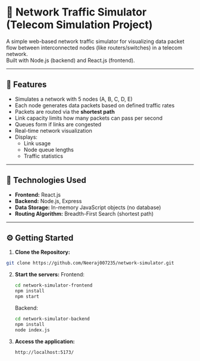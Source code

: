# 📡 Network Traffic Simulator (Telecom Simulation Project)

A simple web-based network traffic simulator for visualizing data packet flow between interconnected nodes (like routers/switches) in a telecom network.  
Built with Node.js (backend) and React.js (frontend).


---

## 🚀 Features

- Simulates a network with 5 nodes (A, B, C, D, E)
- Each node generates data packets based on defined traffic rates
- Packets are routed via the **shortest path**
- Link capacity limits how many packets can pass per second
- Queues form if links are congested
- Real-time network visualization
- Displays:
  - Link usage
  - Node queue lengths
  - Traffic statistics

---

## 🧠 Technologies Used

- **Frontend:** React.js
- **Backend:** Node.js, Express
- **Data Storage:** In-memory JavaScript objects (no database)
- **Routing Algorithm:** Breadth-First Search (shortest path)

---

## ⚙️ Getting Started

1. **Clone the Repository:**

```bash
git clone https://github.com/Neeraj007235/network-simulator.git
```
2. **Start the servers:**
   Frontend:
   ```bash
   cd network-simulator-frontend
   npm install
   npm start
   ```
   Backend:
   ```bash
   cd network-simulator-backend
   npm install
   node index.js
   ```
3. **Access the application:**
   ```bash
   http://localhost:5173/
   ```